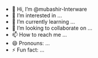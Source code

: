 - 👋 Hi, I’m @mubashir-Interware
- 👀 I’m interested in ...
- 🌱 I’m currently learning ...
- 💞️ I’m looking to collaborate on ...
- 📫 How to reach me ...
- 😄 Pronouns: ...
- ⚡ Fun fact: ...

<!---
mubashir-Interware/mubashir-Interware is a ✨ special ✨ repository because its `README.md` (this file) appears on your GitHub profile.
You can click the Preview link to take a look at your changes.
--->
